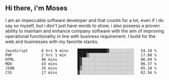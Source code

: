 ## Hi there, i'm Moses

I am an impeccable software developer and that counts for a lot, even if i do say so myself, but i don't just have words to show, i also possess a proven ability to maintain and enhance company software with the aim of improving operational functionality in line with business requirement. I build for the web and businesses with my favorite stacks.
<!--START_SECTION:waka-->

```text
JavaScript      6 hrs 9 mins    █████████████▓░░░░░░░░░░░   54.18 %
PHP             2 hrs 1 min     ████▒░░░░░░░░░░░░░░░░░░░░   17.80 %
HTML            46 mins         █▓░░░░░░░░░░░░░░░░░░░░░░░   06.89 %
MDX             43 mins         █▓░░░░░░░░░░░░░░░░░░░░░░░   06.37 %
JSON            35 mins         █▒░░░░░░░░░░░░░░░░░░░░░░░   05.18 %
CSS             17 mins         ▓░░░░░░░░░░░░░░░░░░░░░░░░   02.56 %
```

<!--END_SECTION:waka-->
